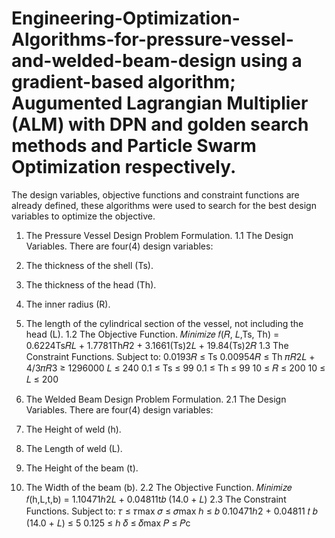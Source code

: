 # Engineering-Optimization-Algorithms-for-pressure-vessel-and-welded-beam-design using a gradient-based algorithm; Augumented Lagrangian Multiplier (ALM) with DPN and golden search methods and Particle Swarm Optimization respectively. 
The design variables, objective functions and constraint functions are already defined, these algorithms were used to search for the best design variables to optimize the objective.
1. The Pressure Vessel Design Problem Formulation.
1.1 The Design Variables.
There are four(4) design variables:
  1. The thickness of the shell (Ts).
  2. The thickness of the head (Th).
  3. The inner radius (R).
  4. The length of the cylindrical section of the vessel, not including the head (L).
1.2 The Objective Function.
  𝑀𝑖𝑛𝑖𝑚𝑖𝑧𝑒 𝑓(𝑅, 𝐿,Ts, Th) = 0.6224Ts𝑅𝐿 + 1.7781Th𝑅2 + 3.1661(Ts)2𝐿 + 19.84(Ts)2𝑅
1.3 The Constraint Functions.
  Subject to: 0.0193𝑅 ≤ Ts
  0.00954𝑅 ≤ Th
  𝜋𝑅2𝐿 + 4/3𝜋𝑅3 ≥ 1296000
  𝐿 ≤ 240
  0.1 ≤ Ts ≤ 99
  0.1 ≤ Th ≤ 99
  10 ≤ 𝑅 ≤ 200
  10 ≤ 𝐿 ≤ 200
  
2. The Welded Beam Design Problem Formulation.
2.1 The Design Variables.
  There are four(4) design variables:
  1. The Height of weld (h).
  2. The Length of weld (L).
  3. The Height of the beam (t).
  4. The Width of the beam (b).
2.2 The Objective Function.
  𝑀𝑖𝑛𝑖𝑚𝑖𝑧𝑒 𝑓(h,L,t,b) = 1.10471ℎ2𝐿 + 0.04811t𝑏 (14.0 + 𝐿)
2.3 The Constraint Functions.
  Subject to: 𝜏 ≤ 𝜏max
  𝜎 ≤ 𝜎max
  ℎ ≤ 𝑏
  0.10471ℎ2 + 0.04811 𝑡 𝑏 (14.0 + 𝐿) ≤ 5
  0.125 ≤ ℎ
  𝛿 ≤ 𝛿max
  𝑃 ≤ 𝑃c
